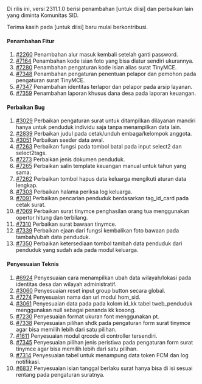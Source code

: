 Di rilis ini, versi 2311.1.0 berisi penambahan [untuk diisi] dan perbaikan lain yang diminta Komunitas SID.

Terima kasih pada [untuk diisi] baru mulai berkontribusi.


#### Penambahan Fitur

1. [#2260](https://github.com/OpenSID/premium/issues/2260) Penambahan alur masuk kembali setelah ganti password.
2. [#7164](https://github.com/OpenSID/OpenSID/issues/7164) Penambahan kode isian foto yang bisa diatur sendiri ukurannya.
3. [#7280](https://github.com/OpenSID/OpenSID/issues/7280) Penambahan pengaturan kode isian alias surat TinyMCE.
4. [#7348](https://github.com/OpenSID/OpenSID/issues/7348) Penambahan pengaturan penentuan pelapor dan pemohon pada pengaturan surat TinyMCE.
5. [#7347](https://github.com/OpenSID/OpenSID/issues/7347) Penambahan identitas terlapor dan pelapor pada arsip layanan.
6. [#7359](https://github.com/OpenSID/OpenSID/issues/7359) Penambahan laporan khusus dana desa pada laporan keuangan.


#### Perbaikan Bug

1. [#3029](https://github.com/OpenSID/premium/issues/3029) Perbaikan pengaturan surat untuk ditampilkan dilayanan mandiri hanya untuk penduduk individu saja tanpa menampilkan data lain.
2. [#2839](https://github.com/OpenSID/OpenSID/issues/2839) Perbaikan judul pada cetak/unduh embaga/kelompok anggota.
3. [#3051](https://github.com/OpenSID/OpenSID/issues/3051) Perbaikan seeder data awal.
4. [#7263](https://github.com/OpenSID/OpenSID/issues/7263) Perbaikan fungsi pada tombol batal pada input select2 dan select2tags.
5. [#7273](https://github.com/OpenSID/OpenSID/issues/7273) Perbaikan jenis dokumen penduduk.
6. [#7265](https://github.com/OpenSID/OpenSID/issues/7265) Perbaikan salin template keuangan manual untuk tahun yang sama.
7. [#7262](https://github.com/OpenSID/OpenSID/issues/7262) Perbaikan tombol hapus data keluarga mengikuti aturan data lengkap.
8. [#7303](https://github.com/OpenSID/OpenSID/issues/7303) Perbaikan halama periksa log keluarga.
9. [#7091](https://github.com/OpenSID/OpenSID/issues/7091) Perbaikan pencarian penduduk berdasarkan tag_id_card pada cetak surat.
10. [#7069](https://github.com/OpenSID/OpenSID/issues/7069) Perbaikan surat tinymce penghasilan orang tua menggunakan opertor hitung dan terbilang.
11. [#7310](https://github.com/OpenSID/OpenSID/issues/7310) Perbaikan surat bawaan tinymce.
12. [#7339](https://github.com/OpenSID/OpenSID/issues/7339) Perbaikan ejaan dari fungsi kembalikan foto bawaan pada tambah/ubah data penduduk.
13. [#7350](https://github.com/OpenSID/OpenSID/issues/7350) Perbaikan ketersediaan tombol tambah data penduduk dari penduduk yang sudah ada pada modul keluarga.


#### Penyesuaian Teknis

1. [#6924](https://github.com/OpenSID/OpenSID/issues/6924) Penyesuaian cara menampilkan ubah data wilayah/lokasi pada identitas desa dan wilayah administratif.
2. [#3060](https://github.com/OpenSID/premium/issues/3060) Penyesuaian reset input group button secara global.
3. [#7274](https://github.com/OpenSID/OpenSID/issues/7274) Penyesuaian nama dan url modul hom_sid.
4. [#3061](https://github.com/OpenSID/premium/issues/3061) Penyesuaian data pada pada kolom id_kk tabel tweb_penduduk menggunakan null sebagai penanda kk kosong.
5. [#7230](https://github.com/OpenSID/OpenSID/issues/7230) Penyesuaian format ukuran font menggunakan pt.
6. [#7338](https://github.com/OpenSID/OpenSID/issues/7338) Penyesuaian pilihan shdk pada pengaturan form surat tinymce agar bisa memilih lebih dari satu pilihan.
7. [#1611](https://github.com/OpenSID/premium/issues/1611) Penyesuaian modul qrcode di controller tersendiri.
8. [#7345](https://github.com/OpenSID/OpenSID/issues/7345) Penyesuaian pilihan jenis peristiwa pada pengaturan form surat tinymce agar bisa memilih lebih dari satu pilihan.
9. [#7314](https://github.com/OpenSID/OpenSID/issues/7314) Penyesuaian tabel untuk menampung data token FCM dan log notifikasi.
10. [#6837](https://github.com/OpenSID/OpenSID/issues/6837) Penyesuaian isian tanggal berlaku surat hanya bisa di isi sesuai rentang pada pengaturan suratnya.
